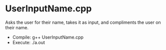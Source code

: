 # UserInputName.cpp
Asks the user for their name, takes it as input, and compliments the user on their name.

- Compile: g++ UserInputName.cpp
- Execute: ./a.out
